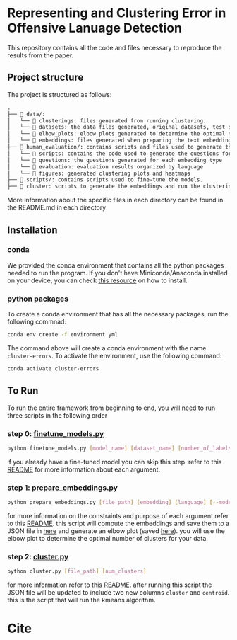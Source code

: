 # Representing and Clustering Error in Offensive Lanuage Detection

This repository contains all the code and files necessary to reproduce the results from the paper. 

## Project structure

The project is structured as follows:

```txt
.
├── 📂 data/: 
│   └── 📂 clusterings: files generated from running clustering.
│   └── 📂 datasets: the data files generated, original datasets, test sets, and misclassified examples.
│   └── 📂 elbow_plots: elbow plots generated to determine the optimal number of clusters.
│   └── 📂 embeddings: files generated when preparing the text embeddings
├── 📂 human_evaluation/: contains scripts and files used to generate the human evaluation surveys. In addition, the results from the evaluation.
│   └── 📂 scripts: contains the code used to generate the questions for evaluation
│   └── 📂 questions: the questions generated for each embedding type
│   └── 📂 evaluation: evaluation results organized by language
│   └── 📂 figures: generated clustering plots and heatmaps
├── 📂 scripts/: contains scripts used to fine-tune the models.
├── 📂 cluster: scripts to generate the embeddings and run the clustering.
```
More information about the specific files in each directory can be found in the README.md in each directory
## Installation

### conda
We provided the conda environment that contains all the python packages needed to run the program. If you don't have Miniconda/Anaconda installed on your device, you can check [this resource](https://docs.anaconda.com/miniconda/miniconda-install/) on how to install.

### python packages

To create a conda environment that has all the necessary packages, run the following commnad:

```bash
conda env create -f environment.yml
```

The command above will create a conda environment with the name `cluster-errors`. To activate the environment, use the following command:

```bash
conda activate cluster-errors
```

## To Run

To run the entire framework from beginning to end, you will need to run three scripts in the following order
### step 0: [finetune_models.py](scripts/finetune_models.py)
```bash
python finetune_models.py [model_name] [dataset_name] [number_of_labels] [language] [location] [output_dir]  
```
if you already have a fine-tuned model you can skip this step. refer to this [README](scripts/README.md) for more information about each argument.

### step 1: [prepare_embeddings.py](cluster/prepare_embeddings.py)

```bash
python prepare_embeddings.py [file_path] [embedding] [language] [--model]
```
for more information on the constraints and purpose of each argument refer to this [README](cluster/README.md). this script will compute the embeddings and save them to a JSON file in [here](data/clustering/) and generate an elbow plot (saved [here](data/elbow_plots/)). you will use the elbow plot to determine the optimal number of clusters for your data. <br>

### step 2: [cluster.py](cluster/cluster.py)

```bash
python cluster.py [file_path] [num_clusters]
```
for more information refer to this [README](cluster/README.md). after running this script the JSON file will be updated to include two new columns `cluster` and `centroid`. this is the script that will run the kmeans algorithm.


# Cite

